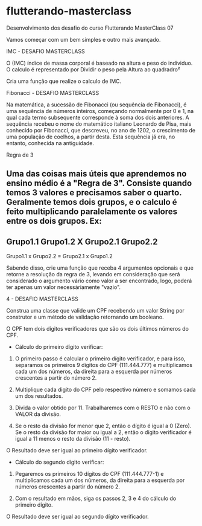 # flutterando-masterclass
Desenvolvimento dos desafio do curso Flutterando MasterClass 07 


Vamos começar com um bem simples e outro mais avançado.

IMC - DESAFIO MASTERCLASS 

O (IMC) índice de massa corporal é baseado na altura e peso do individuo.
O calculo é representado por Dividir o peso pela Altura ao quadradro²

Cria uma função que realize o calculo de IMC.



Fibonacci - DESAFIO MASTERCLASS

Na matemática, a sucessão de Fibonacci (ou sequência de Fibonacci), é uma sequência de números inteiros, começando normalmente por 0 e 1, na qual cada termo subsequente corresponde à soma dos dois anteriores. A sequência recebeu o nome do matemático italiano Leonardo de Pisa, mais conhecido por Fibonacci, que descreveu, no ano de 1202, o crescimento de uma população de coelhos, a partir desta. Esta sequência já era, no entanto, conhecida na antiguidade.

Regra de 3

Uma das coisas mais úteis que aprendemos no ensino médio é a "Regra de 3".
Consiste quando temos 3 valores e precisamos saber o quarto.
Geralmente temos dois grupos, e o calculo é feito multiplicando paralelamente os valores entre os dois grupos. Ex:
--
Grupo1.1             Grupo1.2
                   X
Grupo2.1            Grupo2.2
--
Grupo1.1 x Grupo2.2 = Grupo2.1 x Grupo1.2

Sabendo disso, crie uma função que receba 4 argumentos opcionais e que retorne a resolução da regra de 3, levando em consideração que será considerado o argumento vário como valor a ser encontrado, logo, poderá ter apenas um valor necessáriamente "vazio".



4 - DESAFIO MASTERCLASS

Construa uma classe que valide um CPF recebendo um valor String por construtor e um método de validação retornando um booleano.

O CPF tem dois dígitos verificadores que são os dois últimos números do CPF.

- Cálculo do primeiro dígito verificar:

1. O primeiro passo é calcular o primeiro dígito verificador, e para isso, separamos os primeiros 9 dígitos do CPF (111.444.777) e multiplicamos cada um dos números, da direita para a esquerda por números crescentes a partir do número 2.

2. Multiplique cada digito do CPF pelo respectivo número e somamos cada um dos resultados.

3. Divida o valor obtido por 11. Trabalharemos com o RESTO e não com o VALOR da divisão.

4. Se o resto da divisão for menor que 2, então o dígito é igual a 0 (Zero).
 Se o resto da divisão for maior ou igual a 2, então o dígito verificador é igual a 11 menos o resto da divisão (11 - resto).

O Resultado deve ser igual ao primeiro dígito verificador.

- Cálculo do segundo dígito verificar:

1. Pegaremos os primeiros 10 dígitos do CPF (111.444.777-1) e multiplicamos cada um dos números, da direita para a esquerda por números crescentes a partir do número 2.

2. Com o resultado em mãos, siga os passos 2, 3 e 4 do cálculo do primeiro dígito.

O Resultado deve ser igual ao segundo dígito verificador.